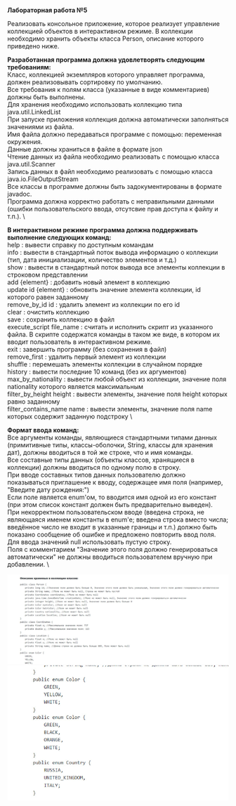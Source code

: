 **Лабораторная работа №5**

Реализовать консольное приложение, которое реализует управление коллекцией объектов в интерактивном режиме. В коллекции необходимо хранить объекты класса Person, описание которого приведено ниже.

**Разработанная программа должна удовлетворять следующим требованиям:** \
Класс, коллекцией экземпляров которого управляет программа, должен реализовывать сортировку по умолчанию. \
Все требования к полям класса (указанные в виде комментариев) должны быть выполнены. \
Для хранения необходимо использовать коллекцию типа java.util.LinkedList \
При запуске приложения коллекция должна автоматически заполняться значениями из файла. \
Имя файла должно передаваться программе с помощью: переменная окружения. \
Данные должны храниться в файле в формате json \
Чтение данных из файла необходимо реализовать с помощью класса java.util.Scanner \
Запись данных в файл необходимо реализовать с помощью класса java.io.FileOutputStream \
Все классы в программе должны быть задокументированы в формате javadoc. \
Программа должна корректно работать с неправильными данными (ошибки пользовательского ввода, отсутсвие прав доступа к файлу и т.п.). \

**В интерактивном режиме программа должна поддерживать выполнение следующих команд:** \
help : вывести справку по доступным командам \
info : вывести в стандартный поток вывода информацию о коллекции (тип, дата инициализации, количество элементов и т.д.) \
show : вывести в стандартный поток вывода все элементы коллекции в строковом представлении \
add {element} : добавить новый элемент в коллекцию \
update id {element} : обновить значение элемента коллекции, id которого равен заданному \
remove_by_id id : удалить элемент из коллекции по его id \
clear : очистить коллекцию \
save : сохранить коллекцию в файл \
execute_script file_name : считать и исполнить скрипт из указанного файла. В скрипте содержатся команды в таком же виде, в котором их вводит пользователь в интерактивном режиме. \
exit : завершить программу (без сохранения в файл) \
remove_first : удалить первый элемент из коллекции \
shuffle : перемешать элементы коллекции в случайном порядке \
history : вывести последние 10 команд (без их аргументов) \
max_by_nationality : вывести любой объект из коллекции, значение поля nationality которого является максимальным \
filter_by_height height : вывести элементы, значение поля height которых равно заданному \
filter_contains_name name : вывести элементы, значение поля name которых содержит заданную подстроку \

**Формат ввода команд:** \
Все аргументы команды, являющиеся стандартными типами данных (примитивные типы, классы-оболочки, String, классы для хранения дат), должны вводиться в той же строке, что и имя команды. \
Все составные типы данных (объекты классов, хранящиеся в коллекции) должны вводиться по одному полю в строку. \
При вводе составных типов данных пользователю должно показываться приглашение к вводу, содержащее имя поля (например, "Введите дату рождения:") \
Если поле является enum'ом, то вводится имя одной из его констант (при этом список констант должен быть предварительно выведен). \
При некорректном пользовательском вводе (введена строка, не являющаяся именем константы в enum'е; введена строка вместо числа; введённое число не входит в указанные границы и т.п.) должно быть показано сообщение об ошибке и предложено повторить ввод поля. \
Для ввода значений null использовать пустую строку. \
Поля с комментарием "Значение этого поля должно генерироваться автоматически" не должны вводиться пользователем вручную при добавлении. \

![](/class_descr.png)
![](/enum_classes.png)